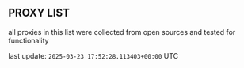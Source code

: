 ## PROXY LIST

all proxies in this list were collected from open sources and tested for functionality

last update: `2025-03-23 17:52:28.113403+00:00` UTC